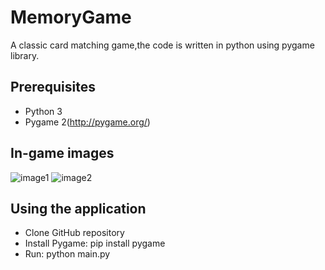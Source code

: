 # MemoryGame
A classic card matching game,the code is written in python using pygame library.

## Prerequisites
* Python 3
* Pygame 2(http://pygame.org/)

## In-game images
![image1](https://i.imgur.com/ghpQoB0.png)
![image2](https://i.imgur.com/BtAiQGu.png)
## Using the application
* Clone GitHub repository
* Install Pygame: pip install pygame
* Run: python main.py
